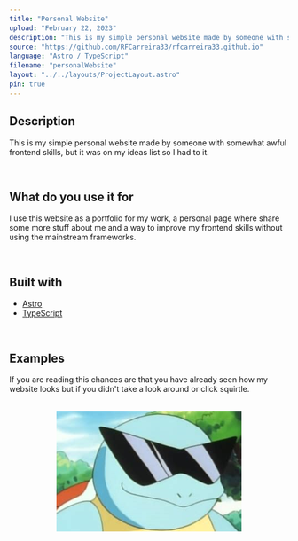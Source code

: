 ```yaml
---
title: "Personal Website"
upload: "February 22, 2023"
description: "This is my simple personal website made by someone with somewhat awful frontend skills"
source: "https://github.com/RFCarreira33/rfcarreira33.github.io"
language: "Astro / TypeScript"
filename: "personalWebsite"
layout: "../../layouts/ProjectLayout.astro"
pin: true
---
```


## Description

This is my simple personal website made by someone with somewhat awful frontend skills, but it was on my ideas list so I had to it.

<br>

## What do you use it for

I use this website as a portfolio for my work, a personal page where share some more stuff about me and a way to improve my frontend skills without using the mainstream frameworks.

<br>

## Built with

- [Astro](https://astro.build/)
- [TypeScript](https://www.typescriptlang.org/)

<br>

## Examples

If you are reading this chances are that you have already seen how my website looks but if you didn't take a look around or click squirtle.

<br>
<div align="center">
<a href="https://rfcarreira33.github.io/">
    <img src="/public/404.png">
</a>
</div>
